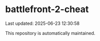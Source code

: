 # battlefront-2-cheat

Last updated: 2025-06-23 12:30:58

This repository is automatically maintained.
